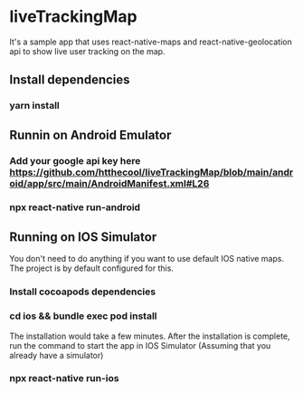 # liveTrackingMap

It's a sample app that uses react-native-maps and react-native-geolocation api to show live user tracking on the map.

## Install dependencies

### yarn install


## Runnin on Android Emulator

### Add your google api key here https://github.com/htthecool/liveTrackingMap/blob/main/android/app/src/main/AndroidManifest.xml#L26

### npx react-native run-android


## Running on IOS Simulator

You don't need to do anything if you want to use default IOS native maps. The project is by default configured for this.

### Install cocoapods dependencies

### cd ios && bundle exec pod install

The installation would take a few minutes. After the installation is complete, run the command to start the app in IOS Simulator (Assuming that you already have a simulator)

### npx react-native run-ios
